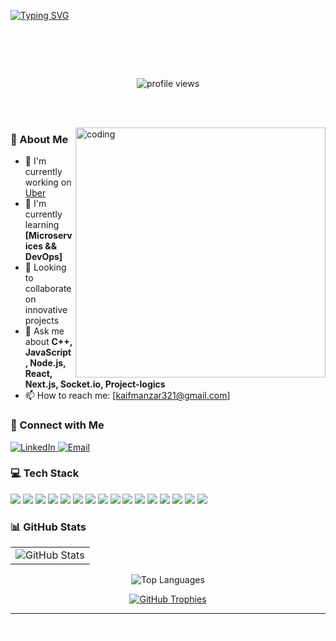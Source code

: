 [![Typing SVG](https://readme-typing-svg.herokuapp.com?multiline=true&width=500&lines=Software+Developer+%7C+Technology+Enthusiast++++++++++)](https://git.io/typing-svg)

<div align="center">
  <h1 style="color: white;">Hi there 👋, I'm Md Kaif Manzar</h1>
  
  <p>
    <img src="https://komarev.com/ghpvc/?username=kaifmanzar26MAR&label=Profile%20views&color=0e75b6&style=flat" alt="profile views"/>
  </p>
</div>

<div align="center">
  <p style="color: white;">A passionate software developer focused on creating efficient and scalable applications</p>
</div>

<img align="right" width="400" src="https://raw.githubusercontent.com/abhisheknaiidu/abhisheknaiidu/master/code.gif" alt="coding"/>

### 🚀 About Me
- 🔭 I'm currently working on [Uber](https://github.com/kaifmanzar26MAR/Uber)  
- 🌱 I'm currently learning **[Microservices && DevOps]**  
- 👯 Looking to collaborate on innovative projects  
- 💬 Ask me about **C++, JavaScript, Node.js, React, Next.js, Socket.io, Project-logics**  
- 📫 How to reach me: [kaifmanzar321@gmail.com]

### 🤝 Connect with Me
<p align="left">
  <a href="https://www.linkedin.com/in/md-kaif-manzar-a86a9422a/">
    <img src="https://img.shields.io/badge/LinkedIn-0A66C2?style=for-the-badge&logo=linkedin&logoColor=white" alt="LinkedIn"/>
  </a>
  <a href="mailto:[kaifmanzar321@gmail.com]">
    <img src="https://img.shields.io/badge/Email-D14836?style=for-the-badge&logo=gmail&logoColor=white" alt="Email"/>
  </a>
</p>

### 💻 Tech Stack
<div>
    <img src="https://img.shields.io/badge/C++-3776AB?style=for-the-badge&logo=python&logoColor=white"/>
    <img src="https://img.shields.io/badge/JavaScript-F7DF1E?style=for-the-badge&logo=javascript&logoColor=black"/>
    <img src="https://img.shields.io/badge/Socket.io-010101?style=for-the-badge&logo=socket.io&logoColor=white"/>
    <img src="https://img.shields.io/badge/Node.js-339933?style=for-the-badge&logo=nodedotjs&logoColor=white"/>
    <img src="https://img.shields.io/badge/React-61DAFB?style=for-the-badge&logo=react&logoColor=black"/>
    <img src="https://img.shields.io/badge/Docker-2496ED?style=for-the-badge&logo=docker&logoColor=white"/>
    <img src="https://img.shields.io/badge/HTML5-E34F26?style=for-the-badge&logo=html5&logoColor=white"/>
    <img src="https://img.shields.io/badge/CSS3-1572B6?style=for-the-badge&logo=css3&logoColor=white"/>
    <img src="https://img.shields.io/badge/Git-F05032?style=for-the-badge&logo=git&logoColor=white"/>
    <img src="https://img.shields.io/badge/MongoDB-47A248?style=for-the-badge&logo=mongodb&logoColor=white"/>
    <img src="https://img.shields.io/badge/Express.js-000000?style=for-the-badge&logo=express&logoColor=white"/>
    <img src="https://img.shields.io/badge/Firebase-FFCA28?style=for-the-badge&logo=firebase&logoColor=black"/>
    <img src="https://img.shields.io/badge/Tailwind_CSS-38B2AC?style=for-the-badge&logo=tailwind-css&logoColor=white"/>
    <img src="https://img.shields.io/badge/Redux-764ABC?style=for-the-badge&logo=redux&logoColor=white"/>
    <img src="https://img.shields.io/badge/Next.js-000000?style=for-the-badge&logo=nextdotjs&logoColor=white"/>
    <img src="https://img.shields.io/badge/SQL-003B57?style=for-the-badge&logo=postgresql&logoColor=white"/>
</div>

### 📊 GitHub Stats

<table>
  <tr>
    <td>
      <img src="https://github-readme-stats.vercel.app/api?username=kaifmanzar26MAR&theme=dark&show_icons=true&include_all_commits=true&count_private=true" alt="GitHub Stats"/>
    </td>
<!--     <td>
      <img src="https://github-readme-streak-stats.herokuapp.com/?user=kaifmanzar26MAR&theme=dark" alt="GitHub Streak"/>
    </td> -->
  </tr>
</table>

<div align="center">
  <img src="https://github-readme-stats.vercel.app/api/top-langs/?username=kaifmanzar26MAR&layout=compact&theme=dark" alt="Top Languages"/>
</div>

<p align="center">
  <a href="https://github.com/ryo-ma/github-profile-trophy">
    <img src="https://github-profile-trophy.vercel.app/?username=kaifmanzar26MAR&theme=algolia&column=4&margin-w=15&margin-h=15" alt="GitHub Trophies"/>
  </a>
</p>

---

<div align="center">
  <i style="color: white;">Happy Coding! 🚀</i>
</div>
